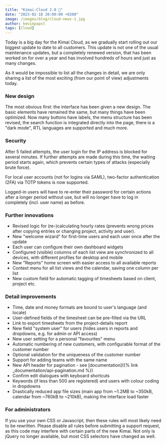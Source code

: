 ```yaml
---
title: "Kimai-Cloud 2.0 🎉"
date: "2023-02-18 20:00:00 +0200"
image: /images/blog/cloud-news-1.jpg
author: kevinpapst
tags: [Cloud]
---
```


Today is a big day for the Kimai Cloud, as we gradually start rolling out our biggest update to date to all customers.
This update is not one of the usual maintenance updates, but a completely renewed version, that has been worked on for over a year and has involved hundreds of hours and just as many changes.

As it would be impossible to list all the changes in detail, we are only sharing a list of the most exciting (from our point of view) adjustments today.

### New design

The most obvious first: the interface has been given a new design. The basic elements have remained the same, but many things have been optimized. 
Now many buttons have labels, the menu structure has been revised, the search function is integrated directly into the page, there is a "dark mode", RTL languages are supported and much more.

### Security

After 5 failed attempts, the user login for the IP address is blocked for several minutes. If further attempts are made during this time, the waiting period starts again, which prevents certain types of attacks (especially brute force).

For local user accounts (not for logins via SAML), two-factor authentication (2FA) via TOTP tokens is now supported.

Logged-in users will have to re-enter their password for certain actions after a longer period without use, but will no longer have to log in completely (incl. user name) as before.

### Further innovations

- Revised logic for (re-)calculating hourly rates (prevents wrong prices after copying entries or changing project, activity and user).
- New "welcome wizard" for first-time users and each user once after the update
- Each user can configure their own dashboard widgets
- Configured (visible) columns of each list view are synchronized to all devices, with different profiles for desktop and mobile
- New "Reports" home screen with easier access to all available reports
- Context menu for all list views and the calendar, saving one column per list
- New custom field for automatic tagging of timesheets based on client, project etc.

### Detail improvements

- Time, date and money formats are bound to user's language (and locale)
- User-defined fields of the timesheet can be pre-filled via the URL
- Link to export timesheets from the project-details report
- New field "system user" for users (hides users in reports and dropdowns, e.g. for admin or API access)
- New user setting for a personal "favourites" menu
- Automatic numbering of new customers, with configurable format of the customer number
- Optional validation for the uniqueness of the customer number
- Support for adding teams with the same name
- New API header for pagination - see [documentation]({% link _documentation/api-pagination.md %})
- Confirm edit dialogues with keyboard shortcuts
- Keywords (if less than 500 are registered) and users with colour coding in dropdowns
- Drastically reduced app file sizes (main app from ~1.2MB to ~350kB, calendar from ~760kB to ~210kB), making the interface load faster

### For administrators

If you use your own CSS or Javascript, then these rules will most likely need to be rewritten.
Please disable all rules before submitting a support request, as this code may interfere with certain parts of the new Kimai.
Not only is jQuery no longer available, but most CSS selectors have changed as well.
